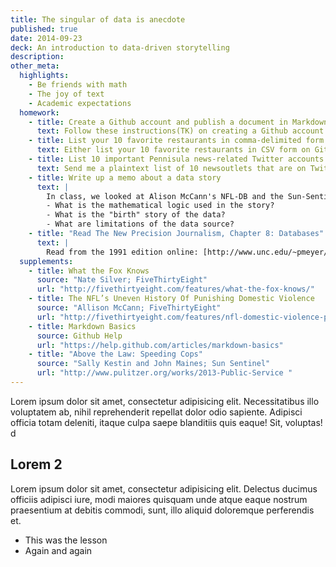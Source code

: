 ```yaml
---
title: The singular of data is anecdote
published: true
date: 2014-09-23
deck: An introduction to data-driven storytelling
description: 
other_meta:
  highlights:
    - Be friends with math
    - The joy of text
    - Academic expectations
  homework:
    - title: Create a Github account and publish a document in Markdown
      text: Follow these instructions(TK) on creating a Github account. Email me your Github account. Then, create a public README file TK.
    - title: List your 10 favorite restaurants in comma-delimited form
      text: Either list your 10 favorite restaurants in CSV form on Github, or send me a plaintext file (if you don't feel comfortable revealing your favorite restaurants to the whole world, which I don't blame you)
    - title: List 10 important Pennisula news-related Twitter accounts
      text: Send me a plaintext list of 10 newsoutlets that are on Twitter that if your job were to keep up on Penninsula-related news, you would follow.
    - title: Write up a memo about a data story
      text: | 
        In class, we looked at Alison McCann's NFL-DB and the Sun-Sentinel's speeding cops story. Take a story from the following list (TK) and answer these questions:
        - What is the mathematical logic used in the story?
        - What is the "birth" story of the data?
        - What are limitations of the data source?
    - title: "Read The New Precision Journalism, Chapter 8: Databases"
      text: |
        Read from the 1991 edition online: [http://www.unc.edu/~pmeyer/book/Chapter8.htm](http://www.unc.edu/~pmeyer/book/Chapter8.htm)
  supplements: 
    - title: What the Fox Knows
      source: "Nate Silver; FiveThirtyEight"
      url: "http://fivethirtyeight.com/features/what-the-fox-knows/"
    - title: The NFL’s Uneven History Of Punishing Domestic Violence
      source: "Allison McCann; FiveThirtyEight"
      url: "http://fivethirtyeight.com/features/nfl-domestic-violence-policy-suspensions/"
    - title: Markdown Basics
      source: Github Help
      url: "https://help.github.com/articles/markdown-basics"
    - title: "Above the Law: Speeding Cops"
      source: "Sally Kestin and John Maines; Sun Sentinel"
      url: "http://www.pulitzer.org/works/2013-Public-Service " 
---
```



Lorem ipsum dolor sit amet, consectetur adipisicing elit. Necessitatibus illo voluptatem ab, nihil reprehenderit repellat dolor odio sapiente. Adipisci officia totam deleniti, itaque culpa saepe blanditiis quis eaque! Sit, voluptas!
d
## Lorem 2

Lorem ipsum dolor sit amet, consectetur adipisicing elit. Delectus ducimus officiis adipisci iure, modi maiores quisquam unde atque eaque nostrum praesentium at debitis commodi, sunt, illo aliquid doloremque perferendis et.

- This was the lesson
- Again and again
